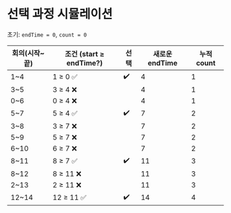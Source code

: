 # 선택 과정 시뮬레이션

초기: `endTime = 0`, `count = 0`

| 회의(시작~끝) | 조건 (start ≥ endTime?) | 선택 | 새로운 endTime | 누적 count |
| ------------- | ----------------------- | ---- | -------------- | ---------- |
| 1~4           | 1 ≥ 0 ✅                | ✔️   | 4              | 1          |
| 3~5           | 3 ≥ 4 ❌                |      | 4              | 1          |
| 0~6           | 0 ≥ 4 ❌                |      | 4              | 1          |
| 5~7           | 5 ≥ 4 ✅                | ✔️   | 7              | 2          |
| 3~8           | 3 ≥ 7 ❌                |      | 7              | 2          |
| 5~9           | 5 ≥ 7 ❌                |      | 7              | 2          |
| 6~10          | 6 ≥ 7 ❌                |      | 7              | 2          |
| 8~11          | 8 ≥ 7 ✅                | ✔️   | 11             | 3          |
| 8~12          | 8 ≥ 11 ❌               |      | 11             | 3          |
| 2~13          | 2 ≥ 11 ❌               |      | 11             | 3          |
| 12~14         | 12 ≥ 11 ✅              | ✔️   | 14             | 4          |
